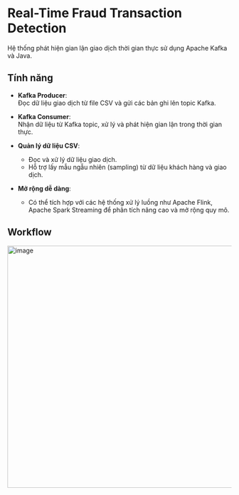 # Real-Time Fraud Transaction Detection

Hệ thống phát hiện gian lận giao dịch thời gian thực sử dụng Apache Kafka và Java.

## Tính năng

- **Kafka Producer**:  
  Đọc dữ liệu giao dịch từ file CSV và gửi các bản ghi lên topic Kafka.

- **Kafka Consumer**:  
  Nhận dữ liệu từ Kafka topic, xử lý và phát hiện gian lận trong thời gian thực.

- **Quản lý dữ liệu CSV**:
  - Đọc và xử lý dữ liệu giao dịch.
  - Hỗ trợ lấy mẫu ngẫu nhiên (sampling) từ dữ liệu khách hàng và giao dịch.

- **Mở rộng dễ dàng**:
  - Có thể tích hợp với các hệ thống xử lý luồng như Apache Flink, Apache Spark Streaming để phân tích nâng cao và mở rộng quy mô.

##  Workflow

<img width="899" height="543" alt="image" src="https://github.com/user-attachments/assets/ff594ed5-b08d-44a6-852f-12b2f662d9c3" />

